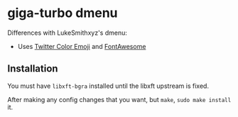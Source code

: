 # giga-turbo dmenu

Differences with LukeSmithxyz's dmenu:
- Uses [Twitter Color Emoji](https://github.com/eosrei/twemoji-color-font) and [FontAwesome](https://fontawesome.com/?from=io)

## Installation

You must have `libxft-bgra` installed until the libxft upstream is fixed.

After making any config changes that you want, but `make`, `sudo make install` it.
